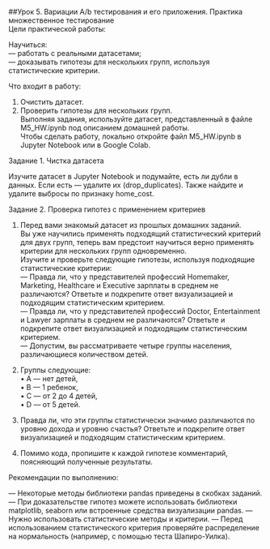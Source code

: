 ##Урок 5. Вариации A/b тестирования и его приложения. Практика множественное тестирование  
Цели практической работы:  
  
Научиться:  
— работать с реальными датасетами;  
— доказывать гипотезы для нескольких групп, используя статистические критерии.  

Что входит в работу:  
  
1. Очистить датасет.  
2. Проверить гипотезы для нескольких групп.  
Выполняя задания, используйте датасет, представленный в файле M5_HW.ipynb под описанием домашней работы.  
Чтобы сделать работу, локально откройте файл M5_HW.ipynb в Jupyter Notebook или в Google Colab.  
  
Задание 1. Чистка датасета  
  
Изучите датасет в Jupyter Notebook и подумайте, есть ли дубли в данных. Если есть — удалите их (drop_duplicates). Также найдите и удалите выбросы по признаку home_cost.  
  
Задание 2. Проверка гипотез с применением критериев  
  
1. Перед вами знакомый датасет из прошлых домашних заданий.  
   Вы уже научились применять подходящий статистический критерий для двух групп, теперь вам предстоит научиться верно применять критерии для нескольких групп одновременно.  
   Изучите и проверьте следующие гипотезы, используя подходящие статистические критерии:   
— Правда ли, что у представителей профессий Homemaker, Marketing, Healthcare и Executive зарплаты в среднем не различаются? Ответьте и подкрепите ответ визуализацией и подходящим статистическим критерием.  
— Правда ли, что у представителей профессий Doctor, Entertainment и Lawyer зарплаты в среднем не различаются? Ответьте и подкрепите ответ визуализацией и подходящим статистическим критерием.  
— Допустим, вы рассматриваете четыре группы населения, различающиеся количеством детей.  
  
3. Группы следующие:  
• A — нет детей,  
• B — 1 ребенок,  
• C — от 2 до 4 детей,  
• D — от 5 детей.  
  
3. Правда ли, что эти группы статистически значимо различаются по уровню дохода и уровню счастья? Ответьте и подкрепите ответ визуализацией и подходящим статистическим критерием.  
  
4. Помимо кода, пропишите к каждой гипотезе комментарий, поясняющий полученные результаты.  


Рекомендации по выполнению:

— Некоторые методы библиотеки pandas приведены в скобках заданий.
— При доказательстве гипотез можете использовать библиотеки matplotlib, seaborn или встроенные средства визуализации pandas.
— Нужно использовать статистические методы и критерии.
— Перед использованием статистического критерия проверяйте распределение на нормальность (например, с помощью теста Шапиро-Уилка).
